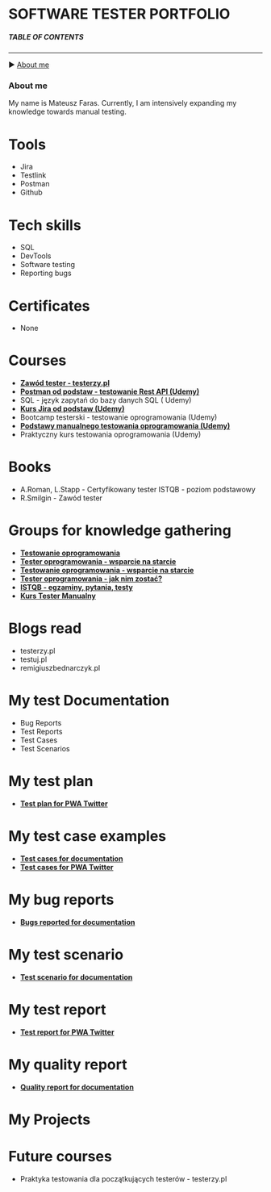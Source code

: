 # SOFTWARE TESTER PORTFOLIO 

##### TABLE OF CONTENTS
-----
:arrow_forward: [About me](#aboutme)

### <a name="aboutme">About me</a>

My name is Mateusz Faras. Currently, I am intensively expanding my knowledge towards manual testing.

# Tools

- Jira
- Testlink
- Postman
- Github

# Tech skills

- SQL
- DevTools
- Software testing
- Reporting bugs

# Certificates

- None

# Courses 
- **[Zawód tester - testerzy.pl](http://edu.ittraining.pl/pokaz_dyplom/pl/9305)**
- **[Postman od podstaw - testowanie Rest API (Udemy)](https://www.udemy.com/certificate/UC-6f725ab1-90b6-45e5-a6d9-32317edb1e76/)**
- SQL - język zapytań do bazy danych SQL ( Udemy)
- **[Kurs Jira od podstaw (Udemy)](https://www.udemy.com/certificate/UC-b8be6fcf-7aaa-43fc-83ff-933ba97f93d9/)**
- Bootcamp testerski - testowanie oprogramowania (Udemy)
- **[Podstawy manualnego testowania oprogramowania (Udemy)](https://www.udemy.com/certificate/UC-cfddd341-ae42-4086-b479-61bcaa24a41d/)**
- Praktyczny kurs testowania oprogramowania (Udemy)

# Books

- A.Roman, L.Stapp - Certyfikowany tester ISTQB - poziom podstawowy
- R.Smilgin - Zawód tester

# Groups for knowledge gathering

- **[Testowanie oprogramowania](https://www.facebook.com/groups/141683635854223)**
- **[Tester oprogramowania - wsparcie na starcie](https://www.facebook.com/groups/417833158717454)**
- **[Testowanie oprogramowania - wsparcie na starcie](https://www.facebook.com/groups/215557562210470)**
- **[Tester oprogramowania - jak nim zostać?](https://www.facebook.com/groups/531570473876610)**
- **[ISTQB - egzaminy, pytania, testy](https://www.facebook.com/groups/194288250951242)**
- **[Kurs Tester Manualny](https://www.facebook.com/groups/246926649684135)**

# Blogs read

- testerzy.pl
- testuj.pl
- remigiuszbednarczyk.pl

# My test Documentation

- Bug Reports
- Test Reports
- Test Cases
- Test Scenarios

# My test plan 

- **[Test plan for PWA Twitter](https://drive.google.com/file/d/1Cqzn_8Jhn-2-bx8LyKwvEAbhFtSxZ613/view?usp=drive_link)**

# My test case examples

- **[Test cases for documentation](https://docs.google.com/spreadsheets/d/1c8bvixIfDQ3QzkO3gHKFdwh4C_mGfcEf/edit?usp=drive_link&ouid=117004017568442638426&rtpof=true&sd=true)**
- **[Test cases for PWA Twitter](https://drive.google.com/file/d/1HyzE03Mkmo4mLfl_YXkxJ7Q-kbkB4uze/view?usp=drive_link)**

# My bug reports

- **[Bugs reported for documentation](https://drive.google.com/file/d/1xVMDtHAPEn4MsqmyyUIECoaUH7ssvzxr/view?usp=drive_link)**

# My test scenario

- **[Test scenario for documentation](https://docs.google.com/spreadsheets/d/1aq9b3Hl9GGcLVyvz0pthd9xok_4FdLjZ/edit?usp=drive_link&ouid=117004017568442638426&rtpof=true&sd=true)**

# My test report

- **[Test report for PWA Twitter](https://drive.google.com/file/d/1QMxl2gbQyD6s4gEatPSHDn5_RNGyWuw2/view?usp=drive_link)**

# My quality report

- **[Quality report for documentation](https://drive.google.com/file/d/1NCP6BTNEBHVjsiXhZFpZophxIXnBuZ5E/view?usp=drive_link)**
  
# My Projects


# Future courses

- Praktyka testowania dla początkujących testerów - testerzy.pl 
